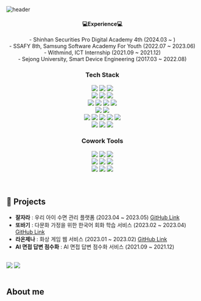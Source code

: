 ![header](https://capsule-render.vercel.app/api?type=waving&color=gradient&height=250&section=header&text=Jiyeon&fontAlignY=40&fontSize=80&&descAlignY=65&animation=twinkling)

<div align="center">
  <h4>💻Experience💻</h4>
  - Shinhan Securities Pro Digital Academy 4th (2024.03 ~ ) <br/>
  - SSAFY 8th, Samsung Software Academy For Youth (2022.07 ~ 2023.06)  <br/>
  - Withmind, ICT Internship (2021.09 ~ 2021.12)  <br/>
  - Sejong University, Smart Device Engineering (2017.03 ~ 2022.08) <br/>
  <h3>Tech Stack</h3>
  <div class="stack">
    <img src="https://img.shields.io/badge/Java-007396?style=flat&logo=OpenJDK&logoColor=white"/>
    <img src="https://img.shields.io/badge/Spring Boot-6DB33F?style=flat&logo=Spring Boot&logoColor=white"/>
    <img src="https://img.shields.io/badge/Spring%20Data JPA-6DB33F?style=flat&logo=Spring&logoColor=white"/>
    <br/>
    <img src="https://img.shields.io/badge/MySQL-4479A1?style=flat&logo=MySQL&logoColor=white"/>
    <img src="https://img.shields.io/badge/Redis-DC382D?style=flat&logo=redis&logoColor=black"/>
    <img src="https://img.shields.io/badge/Amazonaws-232F3E?style=flat&logo=amazonaws&logoColor=white">
    <br/>
    <img src="https://img.shields.io/badge/Docker-2496ED?style=flat&logo=Docker&logoColor=white"/>
    <img src="https://img.shields.io/badge/Jenkins-D24939?style=flat&logo=Jenkins&logoColor=white"/>
    <img src="https://img.shields.io/badge/Nginx-009639?style=flat&logo=nginx&logoColor=white"/>
    <img src="https://img.shields.io/badge/Linux-FCC624?style=flat&logo=Linux&logoColor=black">
    <br/>
    <img src="https://img.shields.io/badge/Kotlin-0095D5?style=flat&logo=Kotlin&logoColor=white"/>
    <img src="https://img.shields.io/badge/Android-3DDC84?style=flat&logo=Android&logoColor=white"/>
    <br/>
    <img src="https://img.shields.io/badge/HTML5-E34F26?style=flat&logo=HTML5&logoColor=white"/>
    <img src="https://img.shields.io/badge/CSS-1572B6?style=flat&logo=CSS3&logoColor=white"/>
    <img src="https://img.shields.io/badge/JavaScript-F7DF1E?style=flat&logo=JavaScript&logoColor=white"/>
    <img src="https://img.shields.io/badge/Vue-35495E?style=flat-square&logo=vuedotjs&logoColor=white"/>
    <img src="https://img.shields.io/badge/Bootstrap-7952B3?style=flat&logo=Bootstrap&logoColor=white"/>
    <br/>
    <img src="https://img.shields.io/badge/Python-3766AB?style=flat&logo=Python&logoColor=white"/>
    <img src="https://img.shields.io/badge/C-A8B9CC?style=flat&logo=C&logoColor=white"/>
    <img src="https://img.shields.io/badge/TensorFlow-FF6F00?style=flat&logo=TensorFlow&logoColor=white">
    <br/>
    <h3>Cowork Tools</h3>
    <img src="https://img.shields.io/badge/Git-F05032?style=flat&logo=Git&logoColor=white"/>
    <img src="https://img.shields.io/badge/GitHub-181717?style=flat&logo=GitHub&logoColor=white"/>
    <img src="https://img.shields.io/badge/GitLab-FCA121?style=flat&logo=GitLab&logoColor=white"/>
    <br/>
    <img src="https://img.shields.io/badge/Jira-0052CC?style=flat&logo=Jira&logoColor=white"/>
    <img src="https://img.shields.io/badge/Mattermost-0058CC?style=flat&logo=Mattermost&logoColor=white"/>
    <img src="https://img.shields.io/badge/slack-4A154B?style=flat&logo=slack&logoColor=white">
    <br/>
    <img src="https://img.shields.io/badge/Notion-000000?style=flat&logo=Notion&logoColor=white"/>
    <img src="https://img.shields.io/badge/Figma-F24E1E?style=flat&logo=Figma&logoColor=white"/>
    <img src="https://img.shields.io/badge/Postman-FF6C37?style=flat&logo=Postman&logoColor=white"/>
    <br/>
    <br/>
  </div>
 <br />
  
</div>

<h2>📁 Projects</h2>
<ul>
  <li><b>잘자라</b> : 우리 아이 수면 관리 플랫폼 (2023.04 ~ 2023.05) <a href="https://github.com/jiyeon5/jaljara">GitHub Link<a/>
  <li><b>또바기</b> : 다문화 가정을 위한 한국어 회화 학습 서비스 (2023.02 ~ 2023.04) <a href="https://github.com/jiyeon5/ddobagi">GitHub Link</a>
  <li><b>라온제나</b> : 화상 게임 웹 서비스 (2023.01 ~ 2023.02) <a href="https://github.com/RaonZena-decaf/RaonZena">GitHub Link</a>
  <li><b>AI 면접 답변 점수화</b> : AI 면접 답변 점수화 서비스 (2021.09 ~ 2021.12)
</ul>
<br/>
    
<div>
  <img src="https://github-readme-stats.vercel.app/api/top-langs/?username=jiyeon5&layout=compact">
  <img src="http://mazassumnida.wtf/api/v2/generate_badge?boj=choiwldus">
</div>
<br/>

<h2>About me</h2>

